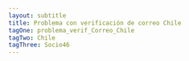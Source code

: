 ```yaml
---
layout: subtitle
title: Problema con verificación de correo Chile
tagOne: problema_verif_Correo_Chile
tagTwo: Chile
tagThree: Socio46
---
```

